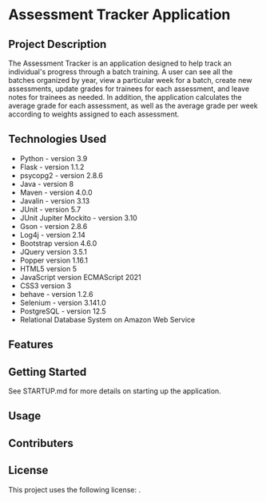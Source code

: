 # Assessment Tracker Application

## Project Description

The Assessment Tracker is an application designed to help track an individual's progress through a batch training. A user can see all the batches organized by year, view a particular week for a batch, create new assessments, update grades for trainees for each assessment, and leave notes for trainees as needed. In addition, the application calculates the average grade for each assessment, as well as the average grade per week according to weights assigned to each assessment.

## Technologies Used

* Python - version 3.9
* Flask - version 1.1.2
* psycopg2 - version 2.8.6
* Java - version 8
* Maven - version 4.0.0
* Javalin - version 3.13
* JUnit - version 5.7
* JUnit Jupiter Mockito - version 3.10
* Gson - version 2.8.6
* Log4j - version 2.14
* Bootstrap version 4.6.0
* JQuery version 3.5.1
* Popper version 1.16.1
* HTML5 version 5
* JavaScript version ECMAScript 2021
* CSS3 version 3
* behave - version 1.2.6
* Selenium - version 3.141.0 
* PostgreSQL - version 12.5
* Relational Database System on Amazon Web Service

## Features

## Getting Started

See STARTUP.md for more details on starting up the application.

## Usage

## Contributers

## License

This project uses the following license: [<unlicense>](<https://unlicense.org>).

